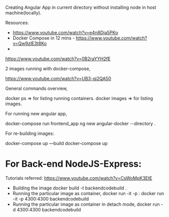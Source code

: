 Creating Angular App in current directory without installing node in host machine(locally).

Resources:
 - https://www.youtube.com/watch?v=e4n8Dja5PKo
- Docker Compose in 12 mins - https://www.youtube.com/watch?v=Qw9zlE3t8Ko
- 
https://www.youtube.com/watch?v=0B2raYYH2fE

2 images running with docker-compose,

https://www.youtube.com/watch?v=UB3-qj2QA50



General commands overview,

docker ps => for listing running containers.
docker images => for listing images.

For running new angular app,

docker-compose run frontend_app ng new angular-docker --directory .

For re-building images:

docker-compose up —build
docker-compose up




For Back-end NodeJS-Express:
=======================

Tutorials referred:
https://www.youtube.com/watch?v=CsWoMpK3EtE


- Building the image
	docker build -t backendcodebuild . 
- Running the particular image as container,
	docker run -it -p <port>:<port> <imagename>
	docker run -it -p 4300:4300 backendcodebuild
- Running the particular image as container in detach mode,
	docker run -d 4300:4300 backendcodebuild 